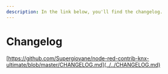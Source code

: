 ```yaml
---
description: In the link below, you'll find the changelog.
---
```


# Changelog

[https://github.com/Supergiovane/node-red-contrib-knx-ultimate/blob/master/CHANGELOG.md](../../CHANGELOG.md)
